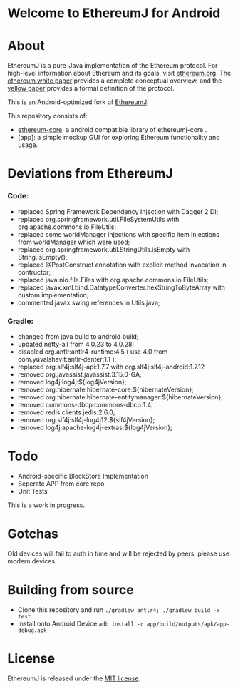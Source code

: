 # Welcome to EthereumJ for Android

# About
EthereumJ is a pure-Java implementation of the Ethereum protocol. For high-level information about Ethereum and its goals, visit [ethereum.org](https://ethereum.org). The [ethereum white paper](https://github.com/ethereum/wiki/wiki/%5BEnglish%5D-White-Paper) provides a complete conceptual overview, and the [yellow paper](http://gavwood.com/Paper.pdf) provides a formal definition of the protocol.

This is an Android-optimized fork of [EthereumJ](https://github.com/ethereum/ethereumj).

This repository consists of:
 * [ethereum-core](ethereumj-core): a android compatible library of ethereumj-core .
 * [app]: a simple mockup GUI for exploring Ethereum functionality and usage.

# Deviations from EthereumJ

### Code:
- replaced Spring Framework Dependency Injection with Dagger 2 DI;
- replaced org.springframework.util.FileSystemUtils with org.apache.commons.io.FileUtils;
- replaced some worldManager injections with specific item injections from worldManager which were used;
- replaced org.springframework.util.StringUtils.isEmpty with String.isEmpty();
- replaced @PostConstruct annotation with explicit method invocation in contructor;
- replaced java.nio.file.Files with org.apache.commons.io.FileUtils;
- replaced javax.xml.bind.DatatypeConverter.hexStringToByteArray with custom implementation;
- commented javax.swing references in Utils.java;

### Gradle:
- changed from java build to android build;
- updated netty-all from 4.0.23 to 4.0.28;
- disabled org.antlr:antlr4-runtime:4.5 ( use 4.0 from com.yuvalshavit:antlr-denter:1.1 );
- replaced org.slf4j:slf4j-api:1.7.7 with org.slf4j:slf4j-android:1.7.12
- removed org.javassist:javassist:3.15.0-GA;
- removed log4j:log4j:${log4jVersion};
- removed org.hibernate:hibernate-core:${hibernateVersion};
- removed org.hibernate:hibernate-entitymanager:${hibernateVersion};
- removed commons-dbcp:commons-dbcp:1.4;
- removed redis.clients:jedis:2.6.0;
- removed org.slf4j:slf4j-log4j12:${slf4jVersion};
- removed log4j:apache-log4j-extras:${log4jVersion};

# Todo
- Android-specific BlockStore Implementation
- Seperate APP from core repo
- Unit Tests

This is a work in progress.

# Gotchas
Old devices will fail to auth in time and will be rejected by peers, please use modern devices.

# Building from source

 - Clone this repository and run
 `./gradlew antlr4; ./gradlew build -x test`
 - Install onto Android Device 
 `adb install -r app/build/outputs/apk/app-debug.apk`

# License
EthereumJ is released under the [MIT license](LICENSE).
